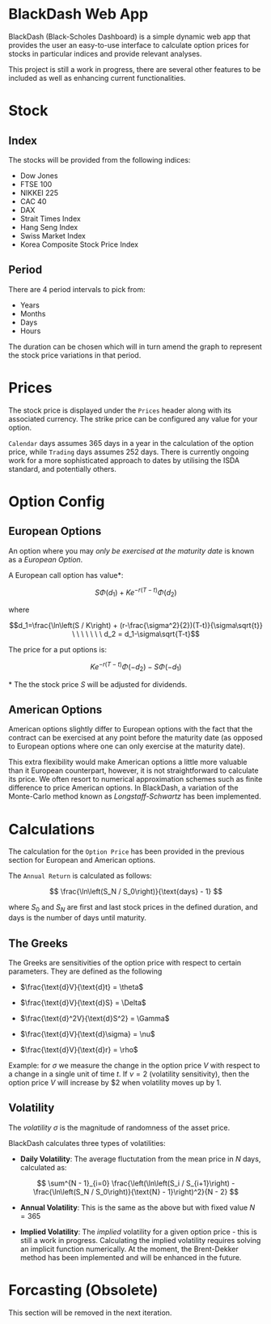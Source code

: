 # BlackDash Web App

BlackDash (Black-Scholes Dashboard) is a simple dynamic web app that provides the user an easy-to-use interface to calculate option prices for stocks in particular indices and provide relevant analyses.

This project is still a work in progress, there are several other features to be included as well as enhancing current functionalities.

# Stock

## Index

The stocks will be provided from the following indices:

* Dow Jones
* FTSE 100
* NIKKEI 225
* CAC 40
* DAX
* Strait Times Index
* Hang Seng Index
* Swiss Market Index
* Korea Composite Stock Price Index

## Period

There are 4 period intervals to pick from:

- Years
- Months
- Days
- Hours

The duration can be chosen which will in turn amend the graph to represent the stock price variations in that period.

# Prices

The stock price is displayed under the `Prices` header along with its associated currency. The strike price can be configured any value for your option. 

`Calendar` days assumes 365 days in a year in the calculation of the option price, while `Trading` days assumes 252 days. There is currently ongoing work for a more sophisticated approach to dates by utilising the ISDA standard, and potentially others.

# Option Config

## European Options

An option where you may *only be exercised at the maturity date* is known as a *European Option*.

A European call option has value*:

$$
S\Phi\left(d_1\right) + Ke^{-r(T-t)}\Phi\left(d_2\right)
$$

where

$$d_1=\frac{\ln\left(S / K\right) + (r-\frac{\sigma^2}{2})(T-t)}{\sigma\sqrt{t}} \ \ \ \ \ \ \ d_2 = d_1-\sigma\sqrt{T-t}$$

The price for a put options is:

$$
Ke^{-r(T-t)}\Phi\left(-d_2\right) - S\Phi\left(-d_1\right)
$$

\* The the stock price $S$ will be adjusted for dividends.

## American Options

American options slightly differ to European options with the fact that the contract can be exercised at any point before the maturity date (as opposed to European options where one can only exercise at the maturity date).

This extra flexibility would make American options a little more valuable than it European counterpart, however, it is not straightforward to calculate its price. We often resort to numerical approximation schemes such as finite difference to price American options. In BlackDash, a variation of the Monte-Carlo method known as *Longstaff-Schwartz* has been implemented.

# Calculations

The calculation for the `Option Price` has been provided in the previous section for European and American options.

The `Annual Return` is calculated as follows:

$$
\frac{\ln\left(S_N / S_0\right)}{\text{days} - 1}
$$

where $S_0$ and $S_N$ are first and last stock prices in the defined duration, and $\text{days}$ is the number of days until maturity.

## The Greeks

The Greeks are sensitivities of the option price with respect to certain parameters. They are defined as the following

* $\frac{\text{d}V}{\text{d}t} = \theta$ 

* $\frac{\text{d}V}{\text{d}S} = \Delta$

* $\frac{\text{d}^2V}{\text{d}S^2} = \Gamma$

* $\frac{\text{d}V}{\text{d}\sigma} = \nu$

* $\frac{\text{d}V}{\text{d}r} = \rho$

Example: for $\sigma$ we measure the change in the option price $V$ with respect to a change in a single unit of time $t$. If $\nu=2$ (volatility sensitivity), then the option price $V$ will increase by $2 when volatility moves up by 1.

## Volatility

The *volatility* $\sigma$ is the magnitude of randomness of the asset price.

BlackDash calculates three types of volatilities:


* **Daily Volatility**: The average fluctutation from the mean price in $N$ days, calculated as:

$$
\sum^{N - 1}_{i=0} \frac{\left(\ln\left(S_i / S_{i+1}\right) - \frac{\ln\left(S_N / S_0\right)}{\text{N} - 1}\right)^2}{N - 2}
$$

* **Annual Volatility**: This is the same as the above but with fixed value $N=365$

* **Implied Volatility**: The *implied* volatility for a given option price - this is still a work in progress. Calculating the implied volatility requires solving an implicit function numerically. At the moment, the Brent-Dekker method has been implemented and will be enhanced in the future.

# Forcasting (Obsolete)

This section will be removed in the next iteration.